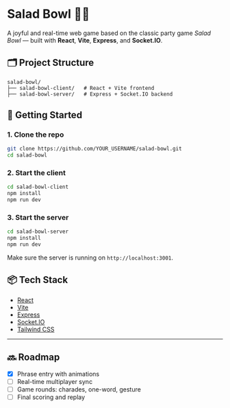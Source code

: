 # Salad Bowl 🎉🥗

A joyful and real-time web game based on the classic party game *Salad Bowl* — built with **React**, **Vite**, **Express**, and **Socket.IO**.

## 🗂 Project Structure

```
salad-bowl/
├── salad-bowl-client/   # React + Vite frontend
├── salad-bowl-server/   # Express + Socket.IO backend
```

## 🚀 Getting Started

### 1. Clone the repo

```bash
git clone https://github.com/YOUR_USERNAME/salad-bowl.git
cd salad-bowl
```

### 2. Start the client

```bash
cd salad-bowl-client
npm install
npm run dev
```

### 3. Start the server

```bash
cd salad-bowl-server
npm install
npm run dev
```

Make sure the server is running on `http://localhost:3001`.

## 📦 Tech Stack

- [React](https://react.dev/)
- [Vite](https://vitejs.dev/)
- [Express](https://expressjs.com/)
- [Socket.IO](https://socket.io/)
- [Tailwind CSS](https://tailwindcss.com/)

---

## 🔜 Roadmap

- [x] Phrase entry with animations
- [ ] Real-time multiplayer sync
- [ ] Game rounds: charades, one-word, gesture
- [ ] Final scoring and replay
